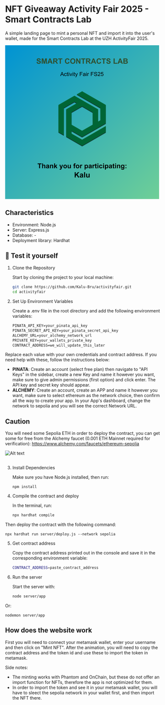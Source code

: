 # NFT Giveaway Activity Fair 2025 - Smart Contracts Lab
A simple landing page to mint a personal NFT and import it into the user's wallet, made for the Smart Contracts Lab at the UZH ActivityFair 2025.

![Alt text](server/images/Kalu.png?raw=true)

## Characteristics
- Environment: Node.js
- Server: Express.js
- Database: -
- Deployment library: Hardhat

## 🚀 Test it yourself

1. Clone the Repository

   Start by cloning the project to your local machine:

   ```bash
   git clone https://github.com/Kalu-Bru/activityfair.git
   cd activityfair

2. Set Up Environment Variables

   Create a .env file in the root directory and add the following environment variables:
  
      ```env
      PINATA_API_KEY=your_pinata_api_key
      PINATA_SECRET_API_KEY=your_pinata_secret_api_key
      ALCHEMY_URL=your_alchemy_network_url
      PRIVATE_KEY=your_wallets_private_key
      CONTRACT_ADDRESS=we_will_update_this_later

  Replace each value with your own credentials and contract address. If you need help with these, follow the instructions below:
  - **PINATA**: Create an account (select free plan) then navigate to "API Keys" in the sidebar, create a new Key and name it however you want, make sure to give admin permissions (first option) and click enter. The API key and secret key should appear.
  - **ALCHEMY**: Create an account, create an APP and name it however you want, make sure to select ethereum as the network choice, then confirm all the way to create your app. In your App's dashboard, change the network to sepolia and you will see the correct Network URL.

## **Caution**
   You will need some Sepolia ETH in order to deploy the contract, you can get some for free from the Alchemy faucet (0.001 ETH Mainnet required for verification):
   https://www.alchemy.com/faucets/ethereum-sepolia

   ![Alt text](server/images/GasFees.png?raw=true)
##

3. Install Dependencies

    Make sure you have Node.js installed, then run:

    ```bash
    npm install

4. Compile the contract and deploy

    In the terminal, run:
   
    ```bash
    npx hardhat compile

  Then deploy the contract with the following command:

    npx hardhat run server/deploy.js --network sepolia

5. Get contract address

    Copy the contract address printed out in the console and save it in the corresponding environment variable:

    ```bash
    CONTRACT_ADDRESS=paste_contract_address

6. Run the server

   Start the server with:
   ```bash
   node server/app

  Or:
  
    nodemon server/app

## How does the website work

First you will need to connect your metamask wallet, enter your username and then click on "Mint NFT". After the animation, you will need to copy the contract address and the token id and use these to import the token in metamask.

Side notes:
- The minting works with Phantom and OnChain, but these do not offer an import function for NFTs, therefore the app is not optimized for them.
- In order to import the token and see it in your metamask wallet, you will have to sleect the sepolia network in your wallet first, and then import the NFT there.
